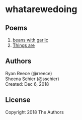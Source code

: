 whatarewedoing
===============================================================================


Poems
-------------------------------------------------------------------------------

1.  [beans with garlic](beans-with-garlic.md)
1.  [Things are](things-are.md)


Authors
-------------------------------------------------------------------------------

Ryan Reece (@rreece)     
Sheena Schier (@sschier)     
Created: Dec 6, 2018


License
-------------------------------------------------------------------------------

Copyright 2018 The Authors


